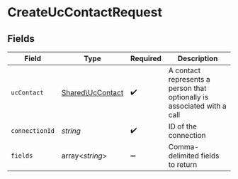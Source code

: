 # CreateUcContactRequest


## Fields

| Field                                                                   | Type                                                                    | Required                                                                | Description                                                             |
| ----------------------------------------------------------------------- | ----------------------------------------------------------------------- | ----------------------------------------------------------------------- | ----------------------------------------------------------------------- |
| `ucContact`                                                             | [Shared\UcContact](../../Models/Shared/UcContact.md)                    | :heavy_check_mark:                                                      | A contact represents a person that optionally is associated with a call |
| `connectionId`                                                          | *string*                                                                | :heavy_check_mark:                                                      | ID of the connection                                                    |
| `fields`                                                                | array<*string*>                                                         | :heavy_minus_sign:                                                      | Comma-delimited fields to return                                        |